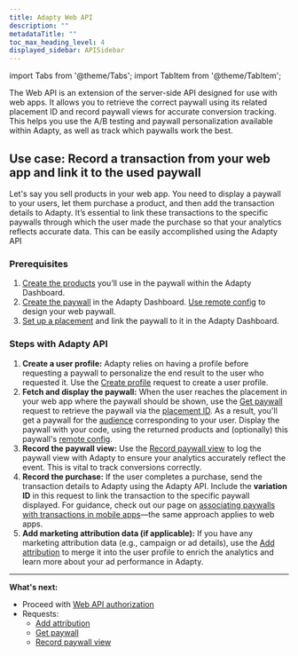 ```yaml
---
title: Adapty Web API
description: ""
metadataTitle: ""
toc_max_heading_level: 4
displayed_sidebar: APISidebar
---
```


import Tabs from '@theme/Tabs'; 
import TabItem from '@theme/TabItem'; 

The Web API is an extension of the server-side API designed for use with web apps. It allows you to retrieve the correct paywall using its related placement ID and record paywall views for accurate conversion tracking. This helps you use the A/B testing and paywall personalization available within Adapty, as well as track which paywalls work the best.

## Use case: Record a transaction from your web app and link it to the used paywall

Let's say you sell products in your web app. You need to display a paywall to your users, let them purchase a product, and then add the transaction details to Adapty. It’s essential to link these transactions to the specific paywalls through which the user made the purchase so that your analytics reflects accurate data. This can be easily accomplished using the Adapty API

### Prerequisites

1. [Create the products](create-product) you’ll use in the paywall within the Adapty Dashboard.
2. [Create the paywall](create-paywall) in the Adapty Dashboard. [Use remote config](customize-paywall-with-remote-config) to design your web paywall.
3. [Set up a placement](create-placement) and link the paywall to it in the Adapty Dashboard.

### Steps with Adapty API

1. **Create a user profile:** Adapty relies on having a profile before requesting a paywall to personalize the end result to the user who requested it. Use the [Create profile](ss-create-profile) request to create a user profile.
2. **Fetch and display the paywall:** When the user reaches the placement in your web app where the paywall should be shown, use the [Get paywall](web-api-get-paywall) request to retrieve the paywall via the [placement ID](placements). As a result, you'll get a paywall for the [audience](audience) corresponding to your user. Display the paywall with your code, using the returned products and (optionally) this paywall's [remote config](customize-paywall-with-remote-config). 
3. **Record the paywall view:** Use the [Record paywall view](web-api-record-paywall-view) to log the paywall view with Adapty to ensure your analytics accurately reflect the event. This is vital to track conversions correctly.
4. **Record the purchase:** If the user completes a purchase, send the transaction details to Adapty using the Adapty API. Include the **variation ID** in this request to link the transaction to the specific paywall displayed. For guidance, check out our page on [associating paywalls with transactions in mobile apps](associate-paywalls-to-transactions)—the same approach applies to web apps.
5. **Add marketing attribution data (if applicable):** If you have any marketing attribution data (e.g., campaign or ad details), use the [Add attribution](web-api-add-attribution) to merge it into the user profile to enrich the analytics and learn more about your ad performance in Adapty.

---


**What's next:**

- Proceed with [Web API authorization](web-api-authorization)
- Requests:
  - [Add attribution](web-api-add-attribution)
  - [Get paywall](web-api-get-paywall)
  - [Record paywall view](web-api-record-paywall-view)
